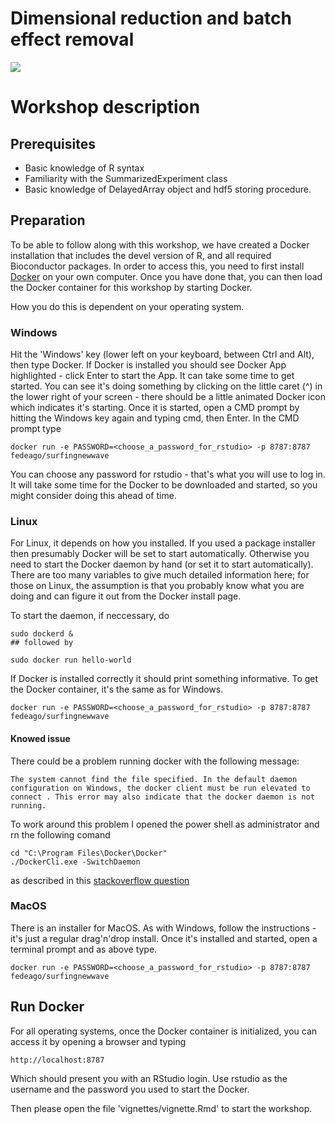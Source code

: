 # Dimensional reduction and batch effect removal

![](https://github.com/jmacdon/Bioc2020Anno/workflows/.github/workflows/basic_checks.yaml/badge.svg)

# Workshop description


## Prerequisites

* Basic knowledge of R syntax
* Familiarity with the SummarizedExperiment class
* Basic knowledge of DelayedArray object and hdf5 storing procedure.

## Preparation

To be able to follow along with this workshop, we have created a
Docker installation that includes the devel version of R, and all
required Bioconductor packages. In order to access this, you need to
first install [Docker](https://docs.docker.com/engine/install/) on
your own computer. Once you have done that, you can then load the
Docker container for this workshop by starting Docker.

How you do this is dependent on your operating system.

### Windows

Hit the 'Windows' key (lower left on your keyboard, between Ctrl and
Alt), then type Docker. If Docker is installed you should see Docker
App highlighted - click Enter to start the App. It can take some time
to get started. You can see it's doing something by clicking on the
little caret (^) in the lower right of your screen - there should be a
little animated Docker icon which indicates it's starting. Once it is
started, open a CMD prompt by hitting the Windows key again and typing
cmd, then Enter. In the CMD prompt type

```
docker run -e PASSWORD=<choose_a_password_for_rstudio> -p 8787:8787 fedeago/surfingnewwave
```

You can choose any password for rstudio - that's what you will use to
log in. It will take some time for the Docker to be downloaded and
started, so you might consider doing this ahead of time.

### Linux

For Linux, it depends on how you installed. If you used a package
installer then presumably Docker will be set to start
automatically. Otherwise you need to start the Docker daemon by hand
(or set it to start automatically). There are too many variables to
give much detailed information here; for those on Linux, the
assumption is that you probably know what you are doing and can figure
it out from the Docker install page.

To start the daemon, if neccessary, do

```
sudo dockerd &
## followed by 

sudo docker run hello-world

```

If Docker is installed correctly it should print something
informative. To get the Docker container, it's the same as for
Windows.

```
docker run -e PASSWORD=<choose_a_password_for_rstudio> -p 8787:8787 fedeago/surfingnewwave
```

#### Knowed issue

There could be a problem running docker with the following message:

```
The system cannot find the file specified. In the default daemon configuration on Windows, the docker client must be run elevated to connect . This error may also indicate that the docker daemon is not running.

```

To work around this problem I opened the power shell as administrator and rn the following comand

```
cd "C:\Program Files\Docker\Docker"
./DockerCli.exe -SwitchDaemon
```

as described in this [stackoverflow question](https://stackoverflow.com/questions/40459280/docker-cannot-start-on-windows)

### MacOS

There is an installer for MacOS. As with Windows, follow the
instructions - it's just a regular drag'n'drop install. Once it's
installed and started, open a terminal prompt and as above type.

```
docker run -e PASSWORD=<choose_a_password_for_rstudio> -p 8787:8787 fedeago/surfingnewwave
```

## Run Docker

For all operating systems, once the Docker container is initialized,
you can access it by opening a browser and typing

```
http://localhost:8787
```

Which should present you with an RStudio login. Use rstudio as the
username and the password you used to start the Docker.


Then please open the file 'vignettes/vignette.Rmd' to start the workshop.